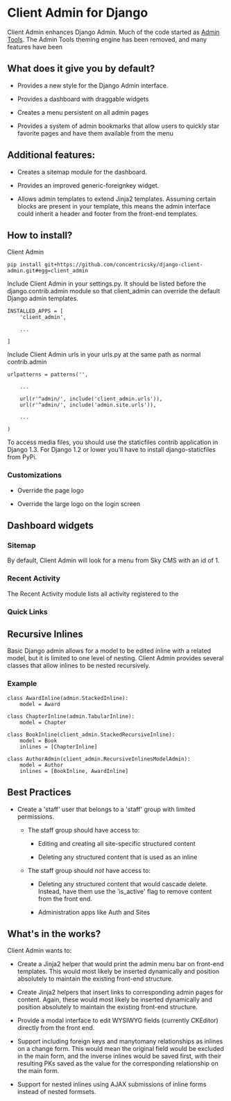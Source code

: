 # Client Admin for Django

Client Admin enhances Django Admin. Much of the code started as 
[Admin Tools](https://bitbucket.org/izi/django-admin-tools/overview). The Admin Tools theming engine has been removed, and many features have been 


## What does it give you by default?

- Provides a new style for the Django Admin interface.

- Provides a dashboard with draggable widgets

- Creates a menu persistent on all admin pages

- Provides a system of admin bookmarks that allow users to quickly star favorite pages and have them available from the menu


## Additional features:

- Creates a sitemap module for the dashboard.

- Provides an improved generic-foreignkey widget.

- Allows admin templates to extend Jinja2 templates. Assuming certain blocks are present 
in your template, this means the admin interface could inherit a header and footer from the front-end templates.


## How to install?

Client Admin 

    pip install git+https://github.com/concentricsky/django-client-admin.git#egg=client_admin

Include Client Admin in your settings.py. It should be listed before the django.contrib.admin module so that client_admin can override the default Django admin templates.

    INSTALLED_APPS = [   
        'client_admin',

        ...

    ]

Include Client Admin urls in your urls.py at the same path as normal contrib.admin

    urlpatterns = patterns('',

        ...

        url(r'^admin/', include('client_admin.urls')),
        url(r'^admin/', include('admin.site.urls')),

        ...

    )

To access media files, you should use the staticfiles contrib application in Django 1.3. For Django 1.2 or lower you’ll have to install django-staticfiles from PyPi.


### Customizations

- Override the page logo

- Override the large logo on the login screen



## Dashboard widgets


### Sitemap

By default, Client Admin will look for a menu from Sky CMS with an id of 1.



### Recent Activity

The Recent Activity module lists all activity registered to the 

### Quick Links

## Recursive Inlines

Basic Django admin allows for a model to be edited inline with a related model, but it is limited to one level of nesting. Client Admin provides several classes that allow inlines to be nested recursively.

### Example

    class AwardInline(admin.StackedInline):
        model = Award
    
    class ChapterInline(admin.TabularInline):
        model = Chapter
    
    class BookInline(client_admin.StackedRecursiveInline):
        model = Book
        inlines = [ChapterInline]
    
    class AuthorAdmin(client_admin.RecursiveInlinesModelAdmin):
        model = Author
        inlines = [BookInline, AwardInline]


## Best Practices

- Create a 'staff' user that belongs to a 'staff' group with limited permissions. 

    - The staff group should have access to:

        - Editing and creating all site-specific structured content

        - Deleting any structured content that is used as an inline

    - The staff group should _not_ have access to:

        - Deleting any structured content that would cascade delete. Instead, have them use the 'is_active' flag to remove content from the front end.

        - Administration apps like Auth and Sites


## What's in the works?

Client Admin wants to:

- Create a Jinja2 helper that would print the admin menu bar on front-end templates. This would most likely be inserted dynamically and position absolutely to maintain the existing front-end structure.

- Create Jinja2 helpers that insert links to corresponding admin pages for content. Again, these would most likely be inserted dynamically and position absolutely to maintain the existing front-end structure.

- Provide a modal interface to edit WYSIWYG fields (currently CKEditor) directly from the front end. 

- Support including foreign keys and manytomany relationships as inlines on a change form. This would mean the original field would be excluded in the main form, and the inverse inlines would be saved first, with their resulting PKs saved as the value for the corresponding relationship on the main form.

- Support for nested inlines using AJAX submissions of inline forms instead of nested formsets.
